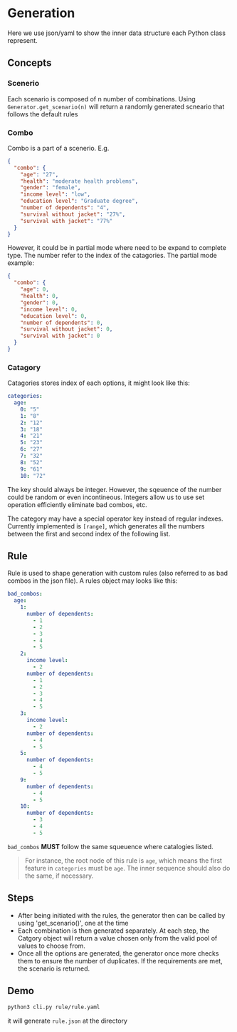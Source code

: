 # Generation

Here we use json/yaml to show the inner data structure each Python class represent.

## Concepts

### Scenerio

Each scenario is composed of n number of combinations. Using `Generator.get_scenario(n)` will return a randomly generated scneario that follows the default rules

### Combo

Combo is a part of a scenerio. E.g.

```json
{
  "combo": {
    "age": "27",
    "health": "moderate health problems",
    "gender": "female",
    "income level": "low",
    "education level": "Graduate degree",
    "number of dependents": "4",
    "survival without jacket": "27%",
    "survival with jacket": "77%"
  }
}
```

However, it could be in partial mode where need to be expand to complete type. The number refer to the index of the catagories. The partial mode example:

```json
{
  "combo": {
    "age": 0,
    "health": 0,
    "gender": 0,
    "income level": 0,
    "education level": 0,
    "number of dependents": 0,
    "survival without jacket": 0,
    "survival with jacket": 0
  }
}
```

### Catagory

Catagories stores index of each options, it might look like this:

```yaml
categories:
  age:
    0: "5"
    1: "8"
    2: "12"
    3: "18"
    4: "21"
    5: "23"
    6: "27"
    7: "32"
    8: "52"
    9: "61"
    10: "72"
```

The key should always be integer. However, the sqeuence of the number could be random or even incontineous. Integers allow us to use set operation efficiently eliminate bad combos, etc.

The category may have a special operator key instead of regular indexes. Currently implemented is `[range]`, which generates all the numbers between the first and second index of the following list.

## Rule

Rule is used to shape generation with custom rules (also referred to as bad combos in the json file). A rules object may looks like this:

```yaml
bad_combos:
  age:
    1:
      number of dependents:
        - 1
        - 2
        - 3
        - 4
        - 5
    2:
      income level:
        - 2
      number of dependents:
        - 1
        - 2
        - 3
        - 4
        - 5
    3:
      income level:
        - 2
      number of dependents:
        - 4
        - 5
    5:
      number of dependents:
        - 4
        - 5
    9:
      number of dependents:
        - 4
        - 5
    10:
      number of dependents:
        - 3
        - 4
        - 5
```

`bad_combos` **MUST** follow the same squeuence where catalogies listed.

> For instance, the root node of this rule is `age`, which means the first feature in `categories` must be `age`. The inner sequence should also do the same, if necessary.

## Steps

- After being initiated with the rules, the generator then can be called by using 'get_scenario()', one at the time
- Each combination is then generated separately. At each step, the Catgory object will return a value chosen only from the valid pool of values to choose from.
- Once all the options are generated, the generator once more checks them to ensure the number of duplicates. If the requirements are met, the scenario is returned.

## Demo

```bash
python3 cli.py rule/rule.yaml
```

it will generate `rule.json` at the directory
